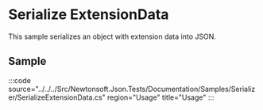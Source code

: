 ﻿# Serialize ExtensionData

This sample serializes an object with extension data into JSON. 

## Sample

:::code source="../../../Src/Newtonsoft.Json.Tests/Documentation/Samples/Serializer/SerializeExtensionData.cs" region="Usage" title="Usage" :::
